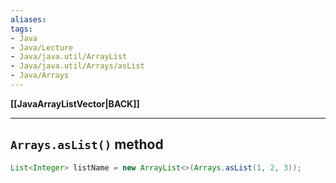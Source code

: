 ```yaml
---
aliases:
tags:
- Java
- Java/Lecture
- Java/java.util/ArrayList
- Java/java.util/Arrays/asList
- Java/Arrays
---
```

**[[JavaArrayListVector|BACK]]**

---
## `Arrays.asList()` method

```java
List<Integer> listName = new ArrayList<>(Arrays.asList(1, 2, 3));
```